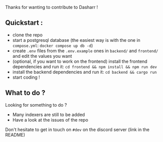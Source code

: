 Thanks for wanting to contribute to Dasharr !

## Quickstart :

- clone the repo
- start a postgresql database (the easiest way is with the one in `compose.yml`: `docker compose up db -d`)
- create `.env` files from the `.env.example` ones in `backend/` and `frontend/` and edit the values you want
- (optional, if you want to work on the frontend) install the frontend dependencies and run it: `cd frontend && npm install && npm run dev`
- install the backend dependencies and run it: `cd backend && cargo run`
- start coding !

## What to do ?

Looking for something to do ?

- Many indexers are still to be added
- Have a look at the issues of the repo

Don't hesitate to get in touch on `#dev` on the discord server (link in the README)
